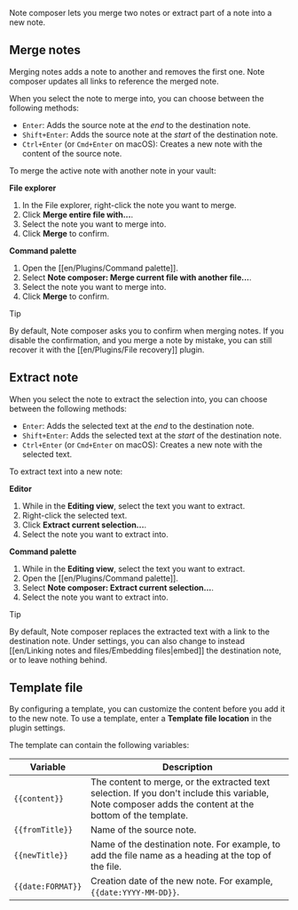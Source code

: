 Note composer lets you merge two notes or extract part of a note into a new note.

## Merge notes

Merging notes adds a note to another and removes the first one. Note composer updates all links to reference the merged note.

When you select the note to merge into, you can choose between the following methods:

- `Enter`: Adds the source note at the _end_ to the destination note.
- `Shift+Enter`: Adds the source note at the _start_ of the destination note.
- `Ctrl+Enter` (or `Cmd+Enter` on macOS): Creates a new note with the content of the source note.

To merge the active note with another note in your vault:

**File explorer**

1. In the File explorer, right-click the note you want to merge.
2. Click **Merge entire file with...**.
3. Select the note you want to merge into.
4. Click **Merge** to confirm.

**Command palette**

1. Open the [[en/Plugins/Command palette]].
2. Select **Note composer: Merge current file with another file...**.
3. Select the note you want to merge into.
4. Click **Merge** to confirm.

> [!tip]
> By default, Note composer asks you to confirm when merging notes. If you disable the confirmation, and you merge a note by mistake, you can still recover it with the [[en/Plugins/File recovery]] plugin.

## Extract note

When you select the note to extract the selection into, you can choose between the following methods:

- `Enter`: Adds the selected text at the _end_ to the destination note.
- `Shift+Enter`: Adds the selected text at the _start_ of the destination note.
- `Ctrl+Enter` (or `Cmd+Enter` on macOS): Creates a new note with the selected text.

To extract text into a new note:

**Editor**

1. While in the **Editing view**, select the text you want to extract.
2. Right-click the selected text.
3. Click **Extract current selection...**.
4. Select the note you want to extract into.

**Command palette**

1. While in the **Editing view**, select the text you want to extract.
2. Open the [[en/Plugins/Command palette]].
3. Select **Note composer: Extract current selection...**.
4. Select the note you want to extract into.

> [!tip]
> By default, Note composer replaces the extracted text with a link to the destination note. Under settings, you can also change to instead [[en/Linking notes and files/Embedding files|embed]] the destination note, or to leave nothing behind.

## Template file

By configuring a template, you can customize the content before you add it to the new note. To use a template, enter a **Template file location** in the plugin settings.

The template can contain the following variables:

| Variable          | Description                                                                                                                                              |
|-------------------|----------------------------------------------------------------------------------------------------------------------------------------------------------|
| `{{content}}`     | The content to merge, or the extracted text selection. If you don't include this variable, Note composer adds the content at the bottom of the template. |
| `{{fromTitle}}`   | Name of the source note.                                                                                                                                 |
| `{{newTitle}}`    | Name of the destination note. For example, to add the file name as a heading at the top of the file.                                                     |
| `{{date:FORMAT}}` | Creation date of the new note. For example, `{{date:YYYY-MM-DD}}`.                                                                                       |
